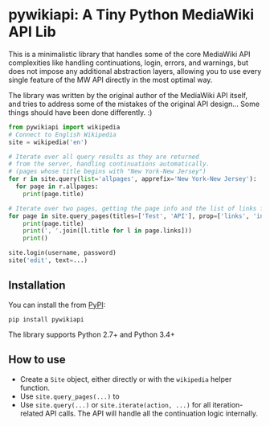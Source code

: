 # pywikiapi: A Tiny Python MediaWiki API Lib

This is a minimalistic library that handles some of the core MediaWiki API complexities like handling continuations, login, errors, and warnings, but does not impose any additional abstraction layers, allowing you to use every single feature of the MW API directly in the most optimal way. 

The library was written by the original author of the MediaWiki API itself, and tries to address some of the mistakes of the original API design... Some things should have been done differently. :)

```python
from pywikiapi import wikipedia
# Connect to English Wikipedia
site = wikipedia('en')

# Iterate over all query results as they are returned
# from the server, handling continuations automatically.
# (pages whose title begins with "New York-New Jersey")
for r in site.query(list='allpages', apprefix='New York-New Jersey'):
  for page in r.allpages:
    print(page.title)

# Iterate over two pages, getting the page info and the list of links for each of the two pages. Each page will be yielded as a separate result.
for page in site.query_pages(titles=['Test', 'API'], prop=['links', 'info'], pllimit=10):
    print(page.title)
    print(', '.join([l.title for l in page.links]))
    print()

site.login(username, password)
site('edit', text=...)
```

## Installation

You can install the  from [PyPI](https://pypi.org/project/pywikiapi/):

    pip install pywikiapi

The library supports Python 2.7+ and Python 3.4+

## How to use

* Create a `Site` object, either directly or with the `wikipedia` helper function.
* Use `site.query_pages(...)` to   
* Use `site.query(...)` or `site.iterate(action, ...)` for all iteration-related API calls. The API will handle all the continuation logic internally.
